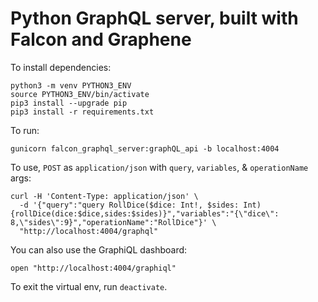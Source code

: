 # Python GraphQL server, built with Falcon and Graphene

To install dependencies:
```
python3 -m venv PYTHON3_ENV
source PYTHON3_ENV/bin/activate
pip3 install --upgrade pip
pip3 install -r requirements.txt
```

To run:
```
gunicorn falcon_graphql_server:graphQL_api -b localhost:4004
```

To use, `POST` as `application/json` with `query`, `variables`, & `operationName` args:
```
curl -H 'Content-Type: application/json' \
  -d '{"query":"query RollDice($dice: Int!, $sides: Int){rollDice(dice:$dice,sides:$sides)}","variables":"{\"dice\": 8,\"sides\":9}","operationName":"RollDice"}' \
  "http://localhost:4004/graphql"
```

You can also use the GraphiQL dashboard:
```
open "http://localhost:4004/graphiql"
```

To exit the virtual env, run `deactivate`.
